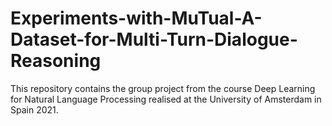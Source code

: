 # Experiments-with-MuTual-A-Dataset-for-Multi-Turn-Dialogue-Reasoning
This repository contains the group project from the course Deep Learning for Natural Language Processing realised at the University of Amsterdam in Spain 2021.
